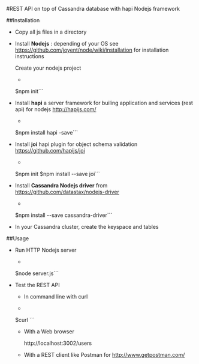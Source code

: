 
#REST API on top of Cassandra database with hapi Nodejs framework


##Installation

- Copy all js files in a directory

- Install **Nodejs** : depending of your OS see https://github.com/joyent/node/wiki/installation for installation instructions

  Create your nodejs project
  - ```
  $npm init```


- Install **hapi** a server framework for builing application and services (rest api) for nodejs http://hapijs.com/

  - ```
  $npm install hapi -save```

- Install **joi** hapi plugin for object schema validation https://github.com/hapijs/joi

  - ```
  $npm init
  $npm install --save joi```

- Install **Cassandra Nodejs driver** from https://github.com/datastax/nodejs-driver
  - ```
  $npm install --save cassandra-driver```

- In your Cassandra cluster, create the keyspace and tables

##Usage

- Run HTTP Nodejs server

  - ```
  $node server.js```

- Test the REST API

  - In command line with curl

  - ```
  $curl  ```

  - With a Web browser

      http://localhost:3002/users

  - With a REST client like Postman for http://www.getpostman.com/
